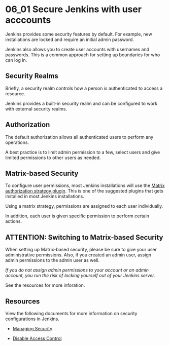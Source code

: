# 06_01 Secure Jenkins with user acccounts
Jenkins provides some security features by default.  For example, new installations are locked and require an initial admin password.

Jenkins also allows you to create user accounts with usernames and passwords.  This is a common approach for setting up boundaries for who can log in.

## Security Realms
Briefly, a security realm controls how a person is authenticated to access a resource.

Jenkins provides a built-in security realm and can be configured to work with external security realms.

## Authorization
The default authorization allows all authenticated users to perform any operations.

A best practice is to limit admin permission to a few, select users and give limited permissions to other users as needed.

## Matrix-based Security
To configure user permissions, most Jenkins installations will use the [Matrix authorization strategy plugin](https://plugins.jenkins.io/matrix-auth/).  This is one of the suggested plugins that gets installed in most Jenkins installations.

Using a matrix strategy, permissions are assigned to each user individually.  

In addition, each user is given specific permission to perform certain actions.

## ATTENTION: Switching to Matrix-based Security
When setting up Matrix-based security, please be sure to give your user administrative permissions. Also, if you created an admin user, assign admin permissions to the admin user as well.

_*If you do not assign admin permissions to your account or an admin account, you run the risk of locking yourself out of your Jenkins server.*_

See the resources for more inforation.

## Resources
View the following documents for more information on security configurations in Jenkins.

- [Managing Security](https://www.jenkins.io/doc/book/security/managing-security/)

- [Disable Access Control](https://www.jenkins.io/doc/book/security/access-control/disable/)
